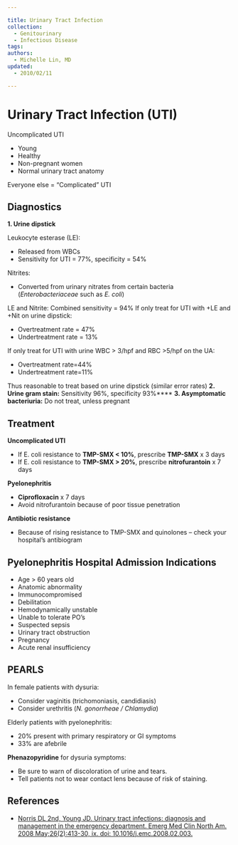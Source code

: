 ```yaml
---

title: Urinary Tract Infection
collection:
  - Genitourinary
  - Infectious Disease
tags:
authors:
  - Michelle Lin, MD
updated:
  - 2010/02/11

---
```


# Urinary Tract Infection (UTI)

Uncomplicated UTI

-   Young
-   Healthy
-   Non-pregnant women
-   Normal urinary tract anatomy

Everyone else = “Complicated” UTI 

## Diagnostics

**1. Urine dipstick**

Leukocyte esterase (LE): 
-   Released from WBCs
-   Sensitivity for UTI = 77%, specificity = 54%

Nitrites:
-   Converted from urinary nitrates from certain bacteria (*Enterobacteriaceae* such as *E. coli*)

LE and Nitrite:
Combined sensitivity = 94%
If only treat for UTI with +LE and +Nit on urine dipstick:
-   Overtreatment rate = 47%
-   Undertreatment rate = 13%

If only treat for UTI with urine WBC &gt; 3/hpf and RBC &gt;5/hpf on the UA: 
-   Overtreatment rate=44% 
-   Undertreatment rate=11%

Thus reasonable to treat based on urine dipstick (similar error rates)
**2. Urine gram stain:** Sensitivity 96%, specificity 93%****
**3. Asymptomatic bacteriuria:** Do not treat, unless pregnant

## Treatment

**Uncomplicated UTI**

-   If E. coli resistance to **TMP-SMX &lt; 10%**, prescribe **<span class="drug">TMP-SMX</span>** x 3 days
-   If E. coli resistance to **TMP-SMX &gt; 20%**, prescribe **<span class="drug">nitrofurantoin</span>** x 7 days

**Pyelonephritis**

-   **<span class="drug">Ciprofloxacin</span>** x 7 days
-   Avoid <span class="drug">nitrofurantoin</span> because of poor tissue penetration 

**Antibiotic resistance**
-   Because of rising resistance to <span class="drug">TMP-SMX</span> and quinolones – check your hospital’s antibiogram 

## Pyelonephritis Hospital Admission Indications

-   Age &gt; 60 years old
-   Anatomic abnormality
-   Immunocompromised
-   Debilitation
-   Hemodynamically unstable 
-   Unable to tolerate PO’s
-   Suspected sepsis
-   Urinary tract obstruction
-   Pregnancy
-   Acute renal insufficiency 

## PEARLS

In female patients with dysuria: 
-   Consider vaginitis (trichomoniasis, candidiasis) 
-   Consider urethritis (*N. gonorrheae / Chlamydia*)

Elderly patients with pyelonephritis: 
-   20% present with primary respiratory or GI symptoms
-   33% are afebrile

**<span class="drug">Phenazopyridine</span>** for dysuria symptoms: 
-   Be sure to warn of discoloration of urine and tears. 
-   Tell patients not to wear contact lens because of risk of staining.

## References

-   [Norris DL 2nd, Young JD. Urinary tract infections: diagnosis and management in the emergency department. Emerg Med Clin North Am. 2008 May;26(2):413-30, ix. doi: 10.1016/j.emc.2008.02.003.](http://www.ncbi.nlm.nih.gov/pubmed/?term=18406981)
